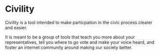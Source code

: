 # Civility

Civility is a tool intended to make particpation in the civic process clearer and easier.

It is meant to be a group of tools that teach you more about your representatives, 
tell you where to go vote and make your voice heard,
and foster an internet community around making our society better.
